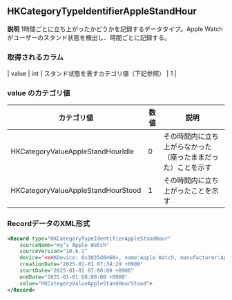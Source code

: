 ## HKCategoryTypeIdentifierAppleStandHour

**説明**
1時間ごとに立ち上がったかどうかを記録するデータタイプ。Apple Watchがユーザーのスタンド状態を検出し、時間ごとに記録する。

### 取得されるカラム
| value | int | スタンド状態を表すカテゴリ値（下記参照） | 1 |

### value のカテゴリ値
| カテゴリ値                         | 数値 | 説明                                                         |
| ---------------------------------- | ---- | ------------------------------------------------------------ |
| HKCategoryValueAppleStandHourIdle  | 0    | その時間内に立ち上がらなかった（座ったままだった）ことを示す |
| HKCategoryValueAppleStandHourStood | 1    | その時間内に立ち上がったことを示す                           |

### RecordデータのXML形式
```xml
<Record type="HKCategoryTypeIdentifierAppleStandHour"
    sourceName="my’s Apple Watch"
    sourceVersion="10.6.1"
    device="<<HKDevice: 0x3035d0460>, name:Apple Watch, manufacturer:Apple Inc., model:Watch, hardware:Watch6,10, software:10.6.1, creation date:2024-08-24 17:12:03 +0000>"
    creationDate="2025-01-01 07:34:29 +0900"
    startDate="2025-01-01 07:00:00 +0900"
    endDate="2025-01-01 08:00:00 +0900"
    value="HKCategoryValueAppleStandHourStood">
</Record>
```
